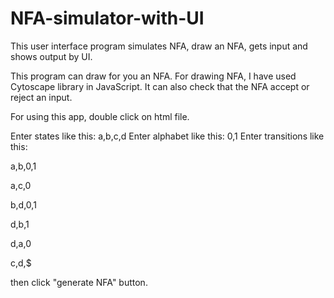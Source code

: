 # NFA-simulator-with-UI
This user interface program simulates NFA, draw an NFA, gets input and shows output by UI.

This program can draw for you an NFA. For drawing NFA, I have used Cytoscape library in JavaScript.
It can also check that the NFA accept or reject an input.

For using this app, double click on html file.

Enter states like this: a,b,c,d
Enter alphabet like this: 0,1
Enter transitions like this:

a,b,0,1

a,c,0

b,d,0,1

d,b,1

d,a,0

c,d,$


then click "generate NFA" button.

